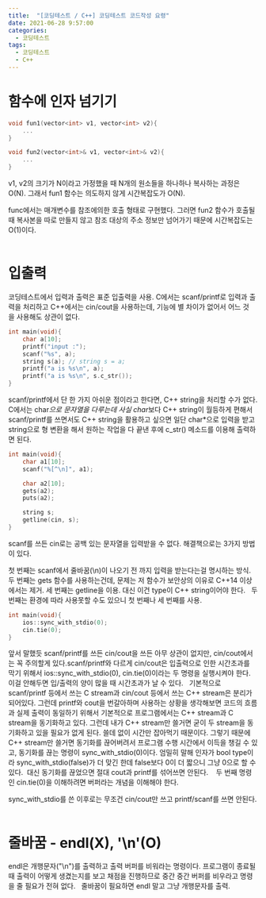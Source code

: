 ```yaml
---
title:  "[코딩테스트 / C++] 코딩테스트 코드작성 요령"
date: 2021-06-28 9:57:00
categories:
  - 코딩테스트
tags:
  - 코딩테스트
  - C++
---
```


# 함수에 인자 넘기기
```cpp
void fun1(vector<int> v1, vector<int> v2){
    ...
}

void fun2(vector<int>& v1, vector<int>& v2){
    ...
}
```
v1, v2의 크기가 N이라고 가정했을 때 N개의 원소들을 하나하나 복사하는 과정은 O(N). 그래서 fun1 함수는 의도하지 않게 시간복잡도가 O(N).

func에서는 매개변수를 참조에의한 호출 형태로 구현했다. 그러면 fun2 함수가 호출될 때 복사본을 따로 만들지 않고 참조 대상의 주소 정보만 넘어가기 때문에 시간복잡도는 O(1)이다.
<br>
<br>

# 입출력
코딩테스트에서 입력과 출력은 표준 입출력을 사용. 
C에서는 scanf/printf로 입력과 출력을 처리하고
C++에서는 cin/cout을 사용하는데, 
기능에 별 차이가 없어서 어느 것을 사용해도 상관이 없다. 
```cpp
int main(void){
    char a[10];
    printf("input :");
    scanf("%s", a);
    string s(a); // string s = a;
    printf("a is %s\n", a);
    printf("a is %s\n", s.c_str());
}
```
scanf/printf에서 단 한 가지 아쉬운 점이라고 한다면, C++ string을 처리할 수가 없다. C에서는 char*으로 문자열을 다루는데 사실 char*보다 C++ string이 월등하게 편해서 scanf/printf를 쓰면서도 C++ string을 활용하고 싶으면 일단 char*으로 입력을 받고 string으로 형 변환을 해서 원하는 작업을 다 끝낸 후에 c_str() 메소드를 이용해 출력하면 된다. 

```cpp
int main(void){
    char a1[10];
    scanf("%[^\n]", a1);

    char a2[10];
    gets(a2);
    puts(a2);

    string s;
    getline(cin, s);
}
```
scanf를 쓰든 cin로는 공백 있는 문자열을 입력받을 수 없다.
해결책으로는 3가지 방법이 있다. 

첫 번째는 scanf에서 줄바꿈(\n)이 나오기 전 까지 입력을 받는다는걸 명시하는 방식. 
두 번째는 gets 함수를 사용하는건데, 문제는 저 함수가 보안상의 이유로 C++14 이상에서는 제거. 
세 번째는 getline을 이용. 대신 이건 type이 C++ string이어야 한다.
 
두 번째는 환경에 따라 사용못할 수도 있으니
첫 번째나 세 번째를 사용.

```cpp
int main(void){
    ios::sync_with_stdio(0);
    cin.tie(0);
}
```
앞서 말했듯 scanf/printf를 쓰든 cin/cout을 쓰든 아무 상관이 없지만, cin/cout에서는 꼭 주의할게 있다.scanf/printf와 다르게 cin/cout은 입출력으로 인한 시간초과를 막기 위해서 ios::sync_with_stdio(0), cin.tie(0)이라는 두 명령을 실행시켜야 한다. 이걸 안해두면 입/출력의 양이 많을 때 시간초과가 날 수 있다. 
 
기본적으로 scanf/printf 등에서 쓰는 C stream과 cin/cout 등에서 쓰는 C++ stream은 분리가 되어있다. 그런데 printf와 cout을 번갈아하며 사용하는 상황을 생각해보면 코드의 흐름과 실제 출력이 동일하기 위해서 기본적으로 프로그램에서는 C++ stream과 C stream을 동기화하고 있다. 그런데 내가 C++ stream만 쓸거면 굳이 두 stream을 동기화하고 있을 필요가 없게 된다. 쓸데 없이 시간만 잡아먹기 때문이다.
그렇기 때문에 C++ stream만 쓸거면 동기화를 끊어버려서 프로그램 수행 시간에서 이득을 챙길 수 있고, 동기화를 끊는 명령이 sync_with_stdio(0)이다. 엄밀히 말해 인자가 bool type이라 sync_with_stdio(false)가 더 맞긴 한데 false보다 0이 더 짧으니 그냥 0으로 할 수 있다.
 대신 동기화를 끊었으면 절대 cout과 printf를 섞어쓰면 안된다. 
 
두 번째 명령인 cin.tie(0)을 이해하려면 버퍼라는 개념을 이해해야 한다.

sync_with_stdio를 쓴 이후로는 무조건 cin/cout만 쓰고 printf/scanf를 쓰면 안된다.
<br>
<br>

# 줄바꿈 - endl(X), '\n'(O)
endl은 개행문자("\n")를 출력하고 출력 버퍼를 비워라는 명령이다.
프로그램이 종료될 때 출력이 어떻게 생겼는지를 보고 채점을 진행하므로 중간 중간 버퍼를 비우라고 명령을 줄 필요가 전혀 없다.
 
줄바꿈이 필요하면 endl 말고 그냥 개행문자를 출력.


